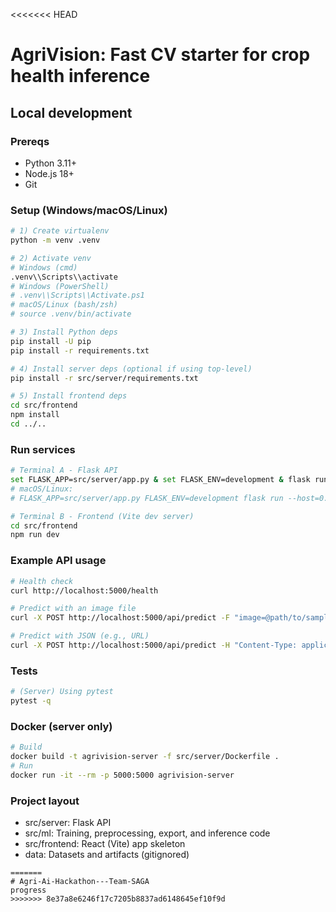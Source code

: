 <<<<<<< HEAD
# AgriVision: Fast CV starter for crop health inference

## Local development

### Prereqs
- Python 3.11+
- Node.js 18+
- Git

### Setup (Windows/macOS/Linux)
```bash
# 1) Create virtualenv
python -m venv .venv

# 2) Activate venv
# Windows (cmd)
.venv\\Scripts\\activate
# Windows (PowerShell)
# .venv\\Scripts\\Activate.ps1
# macOS/Linux (bash/zsh)
# source .venv/bin/activate

# 3) Install Python deps
pip install -U pip
pip install -r requirements.txt

# 4) Install server deps (optional if using top-level)
pip install -r src/server/requirements.txt

# 5) Install frontend deps
cd src/frontend
npm install
cd ../..
```

### Run services
```bash
# Terminal A - Flask API
set FLASK_APP=src/server/app.py & set FLASK_ENV=development & flask run --host=0.0.0.0 --port=5000 | cat
# macOS/Linux:
# FLASK_APP=src/server/app.py FLASK_ENV=development flask run --host=0.0.0.0 --port=5000

# Terminal B - Frontend (Vite dev server)
cd src/frontend
npm run dev
```

### Example API usage
```bash
# Health check
curl http://localhost:5000/health

# Predict with an image file
curl -X POST http://localhost:5000/api/predict -F "image=@path/to/sample.jpg"

# Predict with JSON (e.g., URL)
curl -X POST http://localhost:5000/api/predict -H "Content-Type: application/json" -d '{"url": "https://example.com/image.jpg"}'
```

### Tests
```bash
# (Server) Using pytest
pytest -q
```

### Docker (server only)
```bash
# Build
docker build -t agrivision-server -f src/server/Dockerfile .
# Run
docker run -it --rm -p 5000:5000 agrivision-server
```

### Project layout
- src/server: Flask API
- src/ml: Training, preprocessing, export, and inference code
- src/frontend: React (Vite) app skeleton
- data: Datasets and artifacts (gitignored)
```
=======
# Agri-Ai-Hackathon---Team-SAGA
progress
>>>>>>> 8e37a8e6246f17c7205b8837ad6148645ef10f9d
